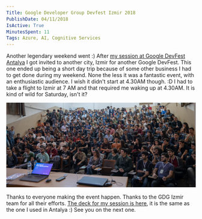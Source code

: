 ```yaml
---
Title: Google Developer Group Devfest Izmir 2018
PublishDate: 04/11/2018
IsActive: True
MinutesSpent: 11
Tags: Azure, AI, Cognitive Services
---
```


Another legendary weekend went :) After [my session at Google DevFest Antalya](https://daron.blog/cognitive-services-google-devfest-antalya) I got invited to another city, Izmir for another Google DevFest. This one ended up being a short day trip because of some other business I had to get done during my weekend. None the less it was a fantastic event, with an enthusiastic audience. I wish it didn't start at 4.30AM though. :D I had to take a flight to Izmir at 7 AM and that required me waking up at 4.30AM. It is kind of wild for Saturday, isn't it? 

![Google DevFest Izmir](media/Cognitive-Services-Google-DevFest-Izmir/20181103_122100_002.jpg)

Thanks to everyone making the event happen. Thanks to the GDG Izmir team for all their efforts. [The deck for my session is here](http://daron.me/decks), it is the same as the one I used in Antalya :) See you on the next one. 
